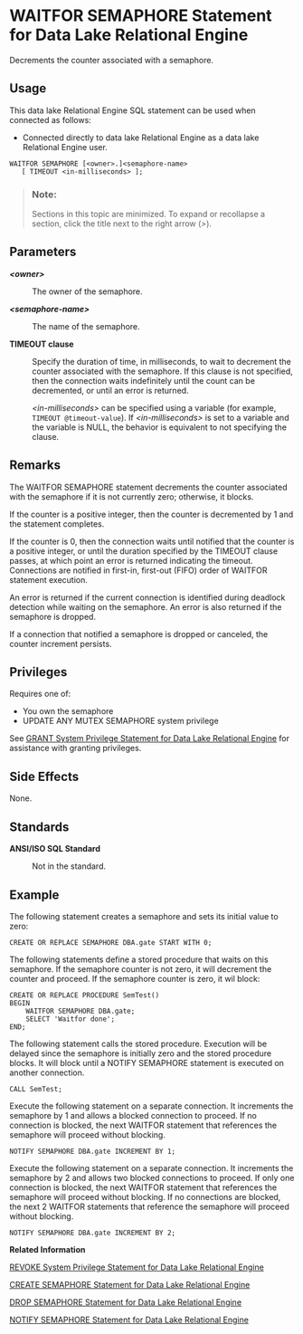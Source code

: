 <!-- loio81803f236ce210149660ddd29337c1c8 -->

# WAITFOR SEMAPHORE Statement for Data Lake Relational Engine

Decrements the counter associated with a semaphore.



<a name="loio81803f236ce210149660ddd29337c1c8__section_ovp_dvr_znb"/>

## Usage

This data lake Relational Engine SQL statement can be used when connected as follows:

-   Connected directly to data lake Relational Engine as a data lake Relational Engine user.



```
WAITFOR SEMAPHORE [<owner>.]<semaphore-name> 
   [ TIMEOUT <in-milliseconds> ]; 

```



> ### Note:  
> Sections in this topic are minimized. To expand or recollapse a section, click the title next to the right arrow \(*\>*\).



## Parameters


<dl>
<dt><b>

*<owner\>*

</b></dt>
<dd>

The owner of the semaphore.



</dd><dt><b>

*<semaphore-name\>*

</b></dt>
<dd>

The name of the semaphore.



</dd><dt><b>

TIMEOUT clause

</b></dt>
<dd>

Specify the duration of time, in milliseconds, to wait to decrement the counter associated with the semaphore. If this clause is not specified, then the connection waits indefinitely until the count can be decremented, or until an error is returned.

*<in-milliseconds\>* can be specified using a variable \(for example, `TIMEOUT @timeout-value`\). If *<in-milliseconds\>* is set to a variable and the variable is NULL, the behavior is equivalent to not specifying the clause.



</dd>
</dl>



## Remarks

The WAITFOR SEMAPHORE statement decrements the counter associated with the semaphore if it is not currently zero; otherwise, it blocks.

If the counter is a positive integer, then the counter is decremented by 1 and the statement completes.

If the counter is 0, then the connection waits until notified that the counter is a positive integer, or until the duration specified by the TIMEOUT clause passes, at which point an error is returned indicating the timeout. Connections are notified in first-in, first-out \(FIFO\) order of WAITFOR statement execution.

An error is returned if the current connection is identified during deadlock detection while waiting on the semaphore. An error is also returned if the semaphore is dropped.

If a connection that notified a semaphore is dropped or canceled, the counter increment persists.



<a name="loio81803f236ce210149660ddd29337c1c8__section_svv_gvx_m2b"/>

## Privileges

Requires one of:

-   You own the semaphore
-   UPDATE ANY MUTEX SEMAPHORE system privilege

See [GRANT System Privilege Statement for Data Lake Relational Engine](grant-system-privilege-statement-for-data-lake-relational-engine-a3dfcb0.md) for assistance with granting privileges.



## Side Effects

None.



## Standards


<dl>
<dt><b>

ANSI/ISO SQL Standard

</b></dt>
<dd>

Not in the standard.



</dd>
</dl>



## Example

The following statement creates a semaphore and sets its initial value to zero:

```
CREATE OR REPLACE SEMAPHORE DBA.gate START WITH 0;
```

The following statements define a stored procedure that waits on this semaphore. If the semaphore counter is not zero, it will decrement the counter and proceed. If the semaphore counter is zero, it wil block:

```
CREATE OR REPLACE PROCEDURE SemTest()
BEGIN
    WAITFOR SEMAPHORE DBA.gate;
    SELECT 'Waitfor done';
END;
```

The following statement calls the stored procedure. Execution will be delayed since the semaphore is initially zero and the stored procedure blocks. It will block until a NOTIFY SEMAPHORE statement is executed on another connection.

```
CALL SemTest;
```

Execute the following statement on a separate connection. It increments the semaphore by 1 and allows a blocked connection to proceed. If no connection is blocked, the next WAITFOR statement that references the semaphore will proceed without blocking.

```
NOTIFY SEMAPHORE DBA.gate INCREMENT BY 1;
```

Execute the following statement on a separate connection. It increments the semaphore by 2 and allows two blocked connections to proceed. If only one connection is blocked, the next WAITFOR statement that references the semaphore will proceed without blocking. If no connections are blocked, the next 2 WAITFOR statements that reference the semaphore will proceed without blocking.

```
NOTIFY SEMAPHORE DBA.gate INCREMENT BY 2;
```

**Related Information**  


[REVOKE System Privilege Statement for Data Lake Relational Engine](revoke-system-privilege-statement-for-data-lake-relational-engine-a3eadda.md "Removes specific system privileges from specific users and the right to administer the privilege.")

[CREATE SEMAPHORE Statement for Data Lake Relational Engine](create-semaphore-statement-for-data-lake-relational-engine-816c77e.md "Creates or replaces a semaphore and establishes the initial value for its counter. A semaphore is a locking mechanism that uses a counter to communicate and control the availability of a resource such as an external library or procedure.")

[DROP SEMAPHORE Statement for Data Lake Relational Engine](drop-semaphore-statement-for-data-lake-relational-engine-816ee48.md "Drops a semaphore.")

[NOTIFY SEMAPHORE Statement for Data Lake Relational Engine](notify-semaphore-statement-for-data-lake-relational-engine-8171dbe.md "Increments the counter associated with a semaphore.")

